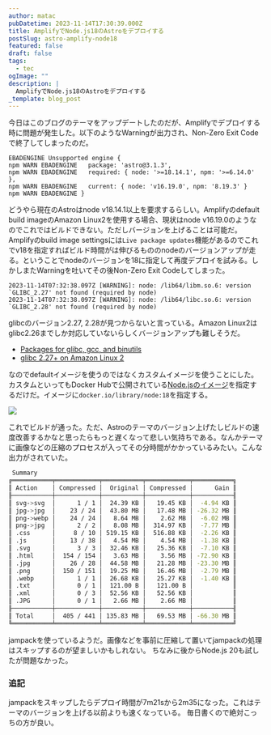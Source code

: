 ```yaml
---
author: matac
pubDatetime: 2023-11-14T17:30:39.000Z
title: AmplifyでNode.js18のAstroをデプロイする
postSlug: astro-amplify-node18
featured: false
draft: false
tags:
  - tec
ogImage: ""
description: |
  AmplifyでNode.js18のAstroをデプロイする
_template: blog_post
---
```


今日はこのブログのテーマをアップデートしたのだが、Amplifyでデプロイする時に問題が発生した。以下のようなWarningが出力され、Non-Zero Exit Codeで終了してしまったのだ。

```
EBADENGINE Unsupported engine {
npm WARN EBADENGINE   package: 'astro@3.1.3',
npm WARN EBADENGINE   required: { node: '>=18.14.1', npm: '>=6.14.0' },
npm WARN EBADENGINE   current: { node: 'v16.19.0', npm: '8.19.3' }
npm WARN EBADENGINE }
```

どうやら現在のAstroはnode v18.14.1以上を要求するらしい。Amplifyのdefault build imageのAmazon Linux2を使用する場合、現状はnode v16.19.0のようなのでこれではビルドできない。ただしバージョンを上げることは可能だ。Amplifyのbuild image settingsには`Live package updates`機能があるのでこれでv18を指定すればビルド時間がは伸びるもののnodeのバージョンアップが走る。ということでnodeのバージョンを18に指定して再度デプロイを試みる。しかしまたWarningを吐いてその後Non-Zero Exit Codeしてしまった。

```
2023-11-14T07:32:38.097Z [WARNING]: node: /lib64/libm.so.6: version `GLIBC_2.27' not found (required by node)
2023-11-14T07:32:38.097Z [WARNING]: node: /lib64/libc.so.6: version `GLIBC_2.28' not found (required by node)
```

glibcのバージョン2.27, 2.28が見つからないと言っている。Amazon Linux2はglibc2.26までしか対応していないらしくバージョンアップも難しそうだ。

- [Packages for glibc, gcc, and binutils](https://docs.aws.amazon.com/linux/al2023/ug/compare-with-al2.html#glibc-gcc-and-binutils)
- [glibc 2.27+ on Amazon Linux 2](https://repost.aws/questions/QUrXOioL46RcCnFGyELJWKLw/glibc-2-27-on-amazon-linux-2)

なのでdefaultイメージを使うのではなくカスタムイメージを使うことにした。
カスタムといってもDocker Hubで公開されている[Node.jsのイメージ](https://hub.docker.com/_/node)を指定するだけだ。イメージに`docker.io/library/node:18`を指定する。

![](/img/build-image.png)

これでビルドが通った。ただ、Astroのテーマのバージョン上げたしビルドの速度改善するかなと思ったらもっと遅くなって悲しい気持ちである。なんかテーマに画像などの圧縮のプロセスが入ってその分時間がかかっているみたい。こんな出力がされていた。

```bash
 Summary
╔═══════════╤════════════╤═══════════╤════════════╤═══════════╗
║ Action    │ Compressed │  Original │ Compressed │      Gain ║
╟───────────┼────────────┼───────────┼────────────┼───────────╢
║ svg->svg  │      1 / 1 │  24.39 KB │   19.45 KB │  -4.94 KB ║
║ jpg->jpg  │    23 / 24 │  43.80 MB │   17.48 MB │ -26.32 MB ║
║ png->webp │    24 / 24 │   8.64 MB │    2.62 MB │  -6.02 MB ║
║ png->jpg  │      2 / 2 │   8.08 MB │  314.97 KB │  -7.77 MB ║
║ .css      │     8 / 10 │ 519.15 KB │  516.88 KB │  -2.26 KB ║
║ .js       │    13 / 38 │   4.54 MB │    4.54 MB │  -1.38 KB ║
║ .svg      │      3 / 3 │  32.46 KB │   25.36 KB │  -7.10 KB ║
║ .html     │  154 / 154 │   3.63 MB │    3.56 MB │ -72.90 KB ║
║ .jpg      │    26 / 28 │  44.58 MB │   21.28 MB │ -23.30 MB ║
║ .png      │  150 / 151 │  19.25 MB │   16.46 MB │  -2.79 MB ║
║ .webp     │      1 / 1 │  26.68 KB │   25.27 KB │  -1.40 KB ║
║ .txt      │      0 / 1 │  121.00 B │   121.00 B │           ║
║ .xml      │      0 / 3 │  52.56 KB │   52.56 KB │           ║
║ .JPG      │      0 / 1 │   2.66 MB │    2.66 MB │           ║
╟───────────┼────────────┼───────────┼────────────┼───────────╢
║ Total     │  405 / 441 │ 135.83 MB │   69.53 MB │ -66.30 MB ║
╚═══════════╧════════════╧═══════════╧════════════╧═══════════╝
```

jampackを使っているようだ。画像などを事前に圧縮して置いてjampackの処理はスキップするのが望ましいかもしれない。
ちなみに後からNode.js 20も試したが問題なかった。

### 追記

jampackをスキップしたらデプロイ時間が7m21sから2m35になった。これはテーマのバージョンを上げる以前よりも速くなっている。
毎日書くので絶対こっちの方が良い。
